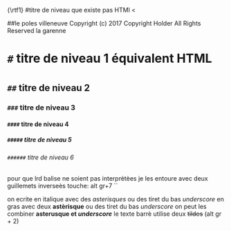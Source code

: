{\rtf1}
#titre de  niveau que existe pas HTMl <

##le poles villeneuve Copyright (c) 2017 Copyright Holder All Rights Reserved  la garenne
# `#` titre de niveau 1 équivalent HTML <h1></h1>
## `##` titre de niveau 2
### `###` titre de niveau 3
#### `####` titre de niveau 4
##### `#####` titre de niveau 5
###### `######` titre de niveau 6
pour que lrd balise ne soient pas interprètèes je les entoure avec deux guillemets inverseès touche: alt gr+7 ``



on ecrite en italique avec des *asterisques* ou des tiret du bas _underscore_
en gras avec deux **astèrisque** ou des tiret du bas _underscore_
on peut les combiner **asterusque et _underscore_**
le texte barrè utilise deux ~~tildes~~ (alt gr + 2)
